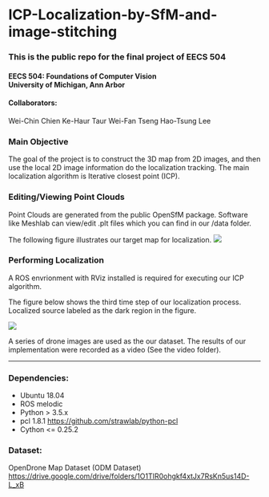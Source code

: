 # ICP-Localization-by-SfM-and-image-stitching

### This is the public repo for the final project of EECS 504

#### EECS 504: Foundations of Computer Vision</br>University of Michigan, Ann Arbor

#### Collaborators:
Wei-Chin Chien
Ke-Haur Taur
Wei-Fan Tseng
Hao-Tsung Lee

### Main Objective

The goal of the project is to construct the 3D map from 2D images, and then use the local 2D image information do the localization tracking. The main localization algorithm is Iterative closest point (ICP).

### Editing/Viewing Point Clouds
Point Clouds are generated from the public OpenSfM package.
Software like Meshlab can view/edit .plt files which you can find in our /data folder.

The following figure illustrates our target map for localization.
![](https://i.imgur.com/AinbRTX.jpg)


### Performing Localization

A ROS envrionment with RViz installed is required for executing our ICP algorithm.

The figure below shows the third time step of our localization process. </br>Localized source labeled as the dark region in the figure.

![](https://i.imgur.com/98yAOl1.jpg)


A series of drone images are used as the our dataset. The results of our implementation were recorded as a video (See the video folder).

---

### Dependencies:
+ Ubuntu 18.04
+ ROS melodic
+ Python > 3.5.x
+ pcl 1.8.1	https://github.com/strawlab/python-pcl
+ Cython <= 0.25.2

### Dataset:
OpenDrone Map Dataset (ODM Dataset)		https://drive.google.com/drive/folders/1O1TIR0ohgkf4xtJx7RsKn5us14D-L_xB
